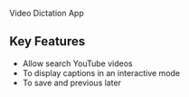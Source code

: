 Video Dictation App

## Key Features

- Allow search YouTube videos
- To display captions in an interactive mode
- To save and previous later
